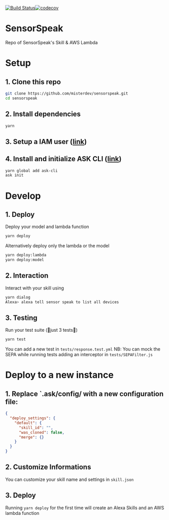 [![Build Status](https://travis-ci.com/misterdev/sensorspeak.svg?branch=master)](https://travis-ci.com/misterdev/sensorspeak)[![codecov](https://codecov.io/gh/misterdev/sensorspeak/branch/master/graph/badge.svg)](https://codecov.io/gh/misterdev/sensorspeak)

# SensorSpeak
Repo of SensorSpeak's Skill & AWS Lambda

# Setup

## 1. Clone this repo
```bash
git clone https://github.com/misterdev/sensorspeak.git
cd sensorspeak
```

## 2. Install dependencies
```bash
yarn
```

## 3. Setup a IAM user ([link](https://developer.amazon.com/docs/smapi/quick-start-alexa-skills-kit-command-line-interface.html#set-up-iam-user))

## 4. Install and initialize ASK CLI ([link](https://developer.amazon.com/docs/smapi/quick-start-alexa-skills-kit-command-line-interface.html))

```bash
yarn global add ask-cli
ask init 
```

# Develop
## 1. Deploy
Deploy your model and lambda function
```bash
yarn deploy
``` 
Alternatively deploy only the lambda or the model
```bash
yarn deploy:lambda
yarn deploy:model
```

## 2. Interaction
Interact with your skill using
```bash
yarn dialog
Alexa> alexa tell sensor speak to list all devices
```
## 3. Testing
Run your test suite (🥦just 3 tests🥦)
```bash
yarn test
```

You can add a new test in `tests/response.test.yml`
NB: You can mock the SEPA while running tests adding an interceptor in `tests/SEPAFilter.js`


# Deploy to a new instance

## 1. Replace `.ask/config/ with a new configuration file: 

```json
{
  "deploy_settings": {
    "default": {
      "skill_id": "",
      "was_cloned": false,
      "merge": {}
    }
  }
}
```

## 2. Customize Informations
You can customize your skill name and settings in `skill.json`

## 3. Deploy
Running `yarn deploy` for the first time will create an Alexa Skills and an AWS lambda function